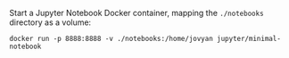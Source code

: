 Start a Jupyter Notebook Docker container, mapping the `./notebooks` directory as a volume:
```
docker run -p 8888:8888 -v ./notebooks:/home/jovyan jupyter/minimal-notebook
```
